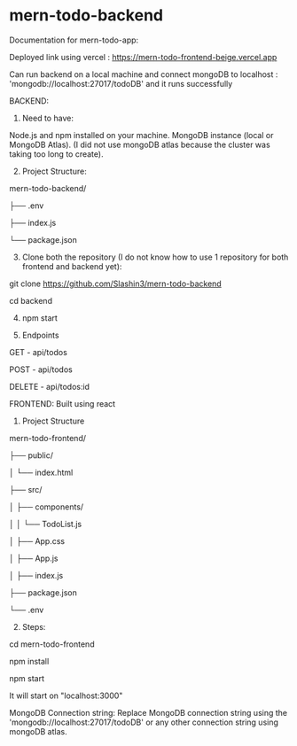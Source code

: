 # mern-todo-backend

Documentation for mern-todo-app:

Deployed link using vercel : https://mern-todo-frontend-beige.vercel.app

Can run backend on a local machine and connect mongoDB to localhost : 'mongodb://localhost:27017/todoDB' and it runs successfully


BACKEND:

1. Need to have:
   
  Node.js and npm installed on your machine.
  MongoDB instance (local or MongoDB Atlas). (I did not use mongoDB atlas because the cluster was taking too long to create).

2. Project Structure:

  mern-todo-backend/

  ├── .env

  ├── index.js

  └── package.json

3. Clone both the repository (I do not know how to use 1 repository for both frontend and backend yet):

  git clone https://github.com/Slashin3/mern-todo-backend

  cd backend

4. npm start


5. Endpoints


GET - api/todos

POST - api/todos

DELETE - api/todos:id

FRONTEND:
Built using react

1. Project Structure

  mern-todo-frontend/

  ├── public/

  │   └── index.html

  ├── src/

  │   ├── components/

  │   │   └── TodoList.js

  │   ├── App.css

  │   ├── App.js

  │   ├── index.js

  ├── package.json

  └── .env

2. Steps:


  cd mern-todo-frontend

  npm install

  npm start

It will start on "localhost:3000"

MongoDB Connection string:
Replace MongoDB connection string using the 'mongodb://localhost:27017/todoDB' or any other connection string using mongoDB atlas.

